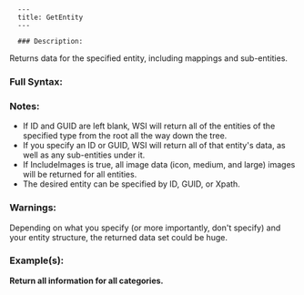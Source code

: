 
      ---
      title: GetEntity
      ---

      ### Description:

Returns data for the specified entity, including mappings and sub-entities.

### Full Syntax:

<GetEntity XPathLookup="/x/y/z" EntityType="Manufacturer|Distributor|Category|Section|Genre|Vector" EntityGUID="uniqueidentifier" EntityID="integer" IncludeImages="boolean" GetAllLocale="boolean" Recursive="boolean"/>

### Notes:

*   If ID and GUID are left blank, WSI will return all of the entities of the specified type from the root all the way down the tree.
*   If you specify an ID or GUID, WSI will return all of that entity's data, as well as any sub-entities under it.
*   If IncludeImages is true, all image data (icon, medium, and large) images will be returned for all entities.
*   The desired entity can be specified by ID, GUID, or Xpath.

### Warnings:

Depending on what you specify (or more importantly, don't specify) and your entity structure, the returned data set could be huge.

### Example(s):

**Return all information for all categories.**  
<GetEntity EntityType="Category" EntityID="1" Recursive="boolean" IncludeImages="boolean"/>
      